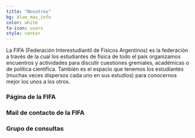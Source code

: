 ```yaml
---
title: "Nosotros"
bg: blue_mas_info
color: white
fa-icon: users
style: center
---
```


La FIFA (Federación Interestudiantil de Físicos Argentinos) es la federación a través de la cual los estudiantes de física de todo el país organizamos encuentros y actividades para discutir cuestiones gremiales, académicas o de política científica. También es el espacio que tenemos los estudiantes (muchas veces dispersos cada uno en sus estudios) para conocernos mejor los unos a los otros.

### Página de la FIFA <a class="fa fa-facebook" href="https://www.facebook.com/FifaBsAs"></a>

### Mail de contacto de la FIFA  <a class="fa fa-envelope" href="mailto:fifabsas@gmail.com"></a>

### Grupo de consultas <a class="fa fa-facebook" href="https://www.facebook.com/groups/303815376436624/"></a>


